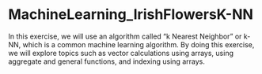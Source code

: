 # MachineLearning_IrishFlowersK-NN
In this exercise, we will use an algorithm called “k Nearest Neighbor” or k-NN, which is a common machine learning algorithm. By doing this exercise, we will explore topics such as vector calculations using arrays, using aggregate and general functions, and indexing using arrays.
